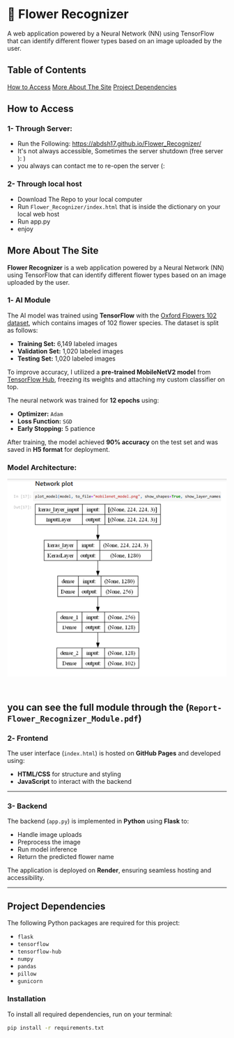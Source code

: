# 🌸 Flower Recognizer

A web application powered by a Neural Network (NN) using TensorFlow that can identify different flower types based on an image uploaded by the user.

## Table of Contents
[How to Access](#How-to-Access)
[More About The Site](#More-About-The-Site)
[Project Dependencies](#Project-Dependencies)


## How to Access
### 1- Through Server:
- Run the Following: https://abdsh17.github.io/Flower_Recognizer/
- It's not always accessible, Sometimes the server shutdown (free server ): )
- you always can contact me to re-open the server (:

### 2- Through local host
- Download The Repo to your local computer
- Run `Flower_Recognizer/index.html` that is inside the dictionary on your local web host
- Run app.py
- enjoy

## More About The Site

**Flower Recognizer** is a web application powered by a Neural Network (NN) using TensorFlow that can identify different flower types based on an image uploaded by the user.

### 1️- AI Module

The AI model was trained using **TensorFlow** with the [Oxford Flowers 102 dataset](https://www.tensorflow.org/datasets/catalog/oxford_flowers102), which contains images of 102 flower species. The dataset is split as follows:

- **Training Set:** 6,149 labeled images  
- **Validation Set:** 1,020 labeled images  
- **Testing Set:** 1,020 labeled images  

To improve accuracy, I utilized a **pre-trained MobileNetV2 model** from [TensorFlow Hub](https://tfhub.dev/google/tf2-preview/mobilenet_v2/feature_vector/4), freezing its weights and attaching my custom classifier on top.

The neural network was trained for **12 epochs** using:
- **Optimizer:** `Adam`
- **Loss Function:** `SGD`
- **Early Stopping:** 5 patience

After training, the model achieved **90% accuracy** on the test set and was saved in **H5 format** for deployment.

### Model Architecture:
![Neural Network Structure](helping_imgs/img.png)

</br> you can see the full module through the (`Report-Flower_Recognizer_Module.pdf`)
---

### 2️- Frontend

The user interface (`index.html`) is hosted on **GitHub Pages** and developed using:
- **HTML/CSS** for structure and styling  
- **JavaScript** to interact with the backend  

---

### 3- Backend

The backend (`app.py`) is implemented in **Python** using **Flask** to:
- Handle image uploads  
- Preprocess the image  
- Run model inference  
- Return the predicted flower name  

The application is deployed on **Render**, ensuring seamless hosting and accessibility.

---

## Project Dependencies

The following Python packages are required for this project:

- `flask`
- `tensorflow`
- `tensorflow-hub`
- `numpy`
- `pandas`
- `pillow`
- `gunicorn`

### Installation

To install all required dependencies, run on your terminal:

```bash
pip install -r requirements.txt
